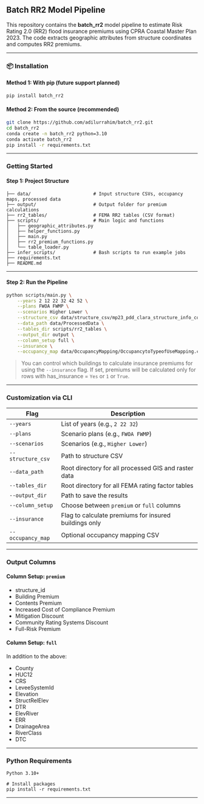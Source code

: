 ## Batch RR2 Model Pipeline

This repository contains the **batch_rr2** model pipeline to estimate Risk Rating 2.0 (RR2) flood insurance premiums using CPRA Coastal Master Plan 2023. The code extracts geographic attributes from structure coordinates and computes RR2 premiums.

---

### 📦 Installation

#### Method 1: With pip (future support planned)
```bash
pip install batch_rr2
```

#### Method 2: From the source (recommended)
```bash
git clone https://github.com/adilurrahim/batch_rr2.git
cd batch_rr2
conda create -n batch_rr2 python=3.10
conda activate batch_rr2
pip install -r requirements.txt
```

---

### Getting Started

#### Step 1: Project Structure
```
├── data/                     	# Input structure CSVs, occupancy maps, processed data
├── output/                   	# Output folder for premium calculations
├── rr2_tables/               	# FEMA RR2 tables (CSV format)
├── scripts/                  	# Main logic and functions
│   ├── geographic_attributes.py
│   ├── helper_functions.py
│   ├── main.py
│   ├── rr2_premium_functions.py
│   └── table_loader.py
├── infer_scripts/            	# Bash scripts to run example jobs
├── requirements.txt
├── README.md
```

---

#### Step 2: Run the Pipeline

```bash
python scripts/main.py \
    --years 2 12 22 32 42 52 \
    --plans FWOA FWMP \
    --scenarios Higher Lower \
    --structure_csv data/structure_csv/mp23_pdd_clara_structure_info_costs_2024_06_18.csv \
    --data_path data/ProcessedData \
    --tables_dir scripts/rr2_tables \
    --output_dir output \
    --column_setup full \
    --insurance \
    --occupancy_map data/OccupancyMapping/OccupancytoTypeofUseMapping.csv
```

> You can control which buildings to calculate insurance premiums for using the `--insurance` flag. If set, premiums will be calculated only for rows with has_insurance = `Yes` or `1` or `True`.

---

### Customization via CLI

| Flag | Description |
|------|-------------|
| `--years` | List of years (e.g., `2 22 32`) |
| `--plans` | Scenario plans (e.g., `FWOA FWMP`) |
| `--scenarios` | Scenarios (e.g., `Higher Lower`) |
| `--structure_csv` | Path to structure CSV |
| `--data_path` | Root directory for all processed GIS and raster data |
| `--tables_dir` | Root directory for all FEMA rating factor tables |
| `--output_dir` | Path to save the results |
| `--column_setup` | Choose between `premium` or `full` columns |
| `--insurance` | Flag to calculate premiums for insured buildings only |
| `--occupancy_map` | Optional occupancy mapping CSV |

---

### Output Columns

#### Column Setup: `premium`
- structure_id
- Building Premium
- Contents Premium
- Increased Cost of Compliance Premium
- Mitigation Discount
- Community Rating Systems Discount
- Full-Risk Premium

#### Column Setup: `full`
In addition to the above:
- County
- HUC12
- CRS
- LeveeSystemId
- Elevation
- StructRelElev
- DTR
- ElevRiver
- ERR
- DrainageArea
- RiverClass
- DTC

---

### Python Requirements
```
Python 3.10+

# Install packages
pip install -r requirements.txt
```

---
